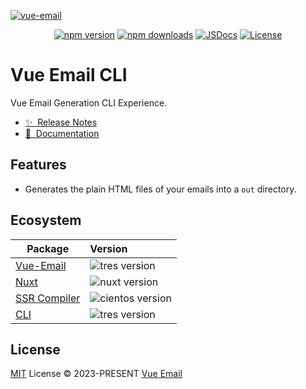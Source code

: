[![vue-email](https://github.com/vue-email/vue-email/blob/main/public/repo-banner.png?raw=true)](https://vuemail.net)

<div align="center">

[![npm version][npm-version-src]][npm-version-href]
[![npm downloads][npm-downloads-src]][npm-downloads-href]
[![JSDocs][jsdocs-src]][jsdocs-href]
[![License][license-src]][license-href]

</div>

# Vue Email CLI

Vue Email Generation CLI Experience.

- [✨ &nbsp;Release Notes](https://github.com/vue-email/cli/releases)
- [📖 &nbsp;Documentation](https://vuemail.net/plugins/cli)

## Features

- Generates the plain HTML files of your emails into a `out` directory.

## Ecosystem

| Package                     | Version                                                                                            |
| --------------------------- | :------------------------------------------------------------------------------------------------- |
| [Vue-Email](https://github.com/vue-email/vue-email)       | ![tres version](https://img.shields.io/npm/v/vue-email/latest.svg?label=%20&colorB=1fa669) |
| [Nuxt](https://github.com/vue-email/nuxt) | ![nuxt version](https://img.shields.io/npm/v/@vue-email/nuxt/latest.svg?label=%20&color=4f4f4f&logo=nuxt.js) |
[SSR Compiler](https://github.com/vue-email/compiler) | ![cientos version](https://img.shields.io/npm/v/@vue-email/compiler/latest.svg?label=%20&colorB=1fa669) |
| [CLI](https://github.com/vue-email/cli)       | ![tres version](https://img.shields.io/npm/v/@vue-email/cli/latest.svg?label=%20&colorB=1fa669) |

## License

[MIT](./LICENSE) License © 2023-PRESENT [Vue Email](https://vuemail.net/)

<!-- Badges -->

[npm-version-src]: https://img.shields.io/npm/v/@vue-email/cli/latest?style=flat&colorA=080f12&colorB=1fa669
[npm-version-href]: https://npmjs.com/package/@vue-email/cli
[npm-downloads-src]: https://img.shields.io/npm/dm/@vue-email/cli?style=flat&colorA=080f12&colorB=1fa669
[npm-downloads-href]: https://npmjs.com/package/@vue-email/cli
[license-src]: https://img.shields.io/github/license/vue-email/cli.svg?style=flat&colorA=080f12&colorB=1fa669
[license-href]: https://github.com/vue-email/cli/blob/main/LICENSE
[jsdocs-src]: https://img.shields.io/badge/jsdocs-reference-080f12?style=flat&colorA=080f12&colorB=1fa669
[jsdocs-href]: https://www.jsdocs.io/package/@vue-email/cli
